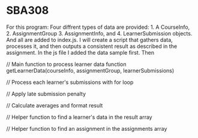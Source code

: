 # SBA308
For this program:
Four diffrent types of data are provided: 1. A CourseInfo, 2. AssignmentGroup 3.  AssignmentInfo, and 4. LearnerSubmission objects. And all are added to index.js.
I will create a script that gathers data, processes it, and then outputs a consistent result as described in the assignment.
In the js file I added the data sample first.
Then 

// Main function to process learner data
function getLearnerData(courseInfo, assignmentGroup, learnerSubmissions)

// Process each learner's submissions with for loop

// Apply late submission penalty

// Calculate averages and format result

// Helper function to find a learner's data in the result array

// Helper function to find an assignment in the assignments array